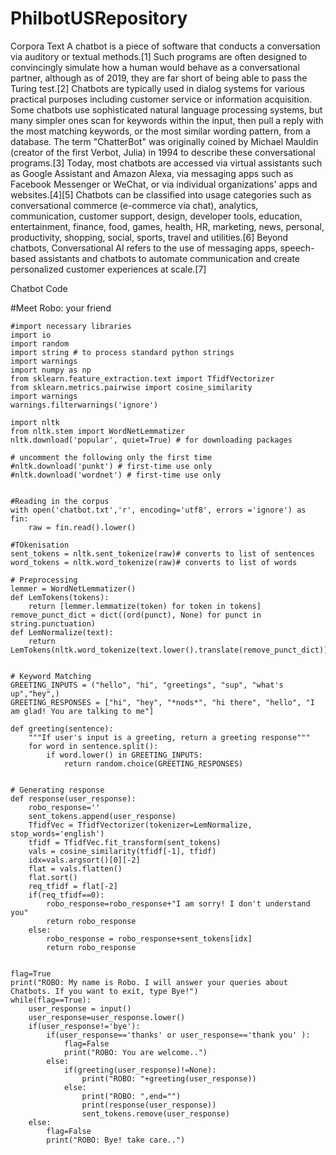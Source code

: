 # PhilbotUSRepository
Corpora Text
A chatbot is a piece of software that conducts a conversation via auditory or textual methods.[1] Such programs are often designed to convincingly simulate how a human would behave as a conversational partner, although as of 2019, they are far short of being able to pass the Turing test.[2] Chatbots are typically used in dialog systems for various practical purposes including customer service or information acquisition. Some chatbots use sophisticated natural language processing systems, but many simpler ones scan for keywords within the input, then pull a reply with the most matching keywords, or the most similar wording pattern, from a database.
The term "ChatterBot" was originally coined by Michael Mauldin (creator of the first Verbot, Julia) in 1994 to describe these conversational programs.[3] Today, most chatbots are accessed via virtual assistants such as Google Assistant and Amazon Alexa, via messaging apps such as Facebook Messenger or WeChat, or via individual organizations' apps and websites.[4][5] Chatbots can be classified into usage categories such as conversational commerce (e-commerce via chat), analytics, communication, customer support, design, developer tools, education, entertainment, finance, food, games, health, HR, marketing, news, personal, productivity, shopping, social, sports, travel and utilities.[6]
Beyond chatbots, Conversational AI refers to the use of messaging apps, speech-based assistants and chatbots to automate communication and create personalized customer experiences at scale.[7]

Chatbot Code

#Meet Robo: your friend
	
	#import necessary libraries
	import io
	import random
	import string # to process standard python strings
	import warnings
	import numpy as np
	from sklearn.feature_extraction.text import TfidfVectorizer
	from sklearn.metrics.pairwise import cosine_similarity
	import warnings
	warnings.filterwarnings('ignore')
	
	import nltk
	from nltk.stem import WordNetLemmatizer
	nltk.download('popular', quiet=True) # for downloading packages
	
	# uncomment the following only the first time
	#nltk.download('punkt') # first-time use only
	#nltk.download('wordnet') # first-time use only
	
	
	#Reading in the corpus
	with open('chatbot.txt','r', encoding='utf8', errors ='ignore') as fin:
	    raw = fin.read().lower()
	
	#TOkenisation
	sent_tokens = nltk.sent_tokenize(raw)# converts to list of sentences 
	word_tokens = nltk.word_tokenize(raw)# converts to list of words
	
	# Preprocessing
	lemmer = WordNetLemmatizer()
	def LemTokens(tokens):
	    return [lemmer.lemmatize(token) for token in tokens]
	remove_punct_dict = dict((ord(punct), None) for punct in string.punctuation)
	def LemNormalize(text):
	    return LemTokens(nltk.word_tokenize(text.lower().translate(remove_punct_dict)))
	
	
	# Keyword Matching
	GREETING_INPUTS = ("hello", "hi", "greetings", "sup", "what's up","hey",)
	GREETING_RESPONSES = ["hi", "hey", "*nods*", "hi there", "hello", "I am glad! You are talking to me"]
	
	def greeting(sentence):
	    """If user's input is a greeting, return a greeting response"""
	    for word in sentence.split():
	        if word.lower() in GREETING_INPUTS:
	            return random.choice(GREETING_RESPONSES)
	
	
	# Generating response
	def response(user_response):
	    robo_response=''
	    sent_tokens.append(user_response)
	    TfidfVec = TfidfVectorizer(tokenizer=LemNormalize, stop_words='english')
	    tfidf = TfidfVec.fit_transform(sent_tokens)
	    vals = cosine_similarity(tfidf[-1], tfidf)
	    idx=vals.argsort()[0][-2]
	    flat = vals.flatten()
	    flat.sort()
	    req_tfidf = flat[-2]
	    if(req_tfidf==0):
	        robo_response=robo_response+"I am sorry! I don't understand you"
	        return robo_response
	    else:
	        robo_response = robo_response+sent_tokens[idx]
	        return robo_response
	
	
	flag=True
	print("ROBO: My name is Robo. I will answer your queries about Chatbots. If you want to exit, type Bye!")
	while(flag==True):
	    user_response = input()
	    user_response=user_response.lower()
	    if(user_response!='bye'):
	        if(user_response=='thanks' or user_response=='thank you' ):
	            flag=False
	            print("ROBO: You are welcome..")
	        else:
	            if(greeting(user_response)!=None):
	                print("ROBO: "+greeting(user_response))
	            else:
	                print("ROBO: ",end="")
	                print(response(user_response))
	                sent_tokens.remove(user_response)
	    else:
	        flag=False
	        print("ROBO: Bye! take care..")    
